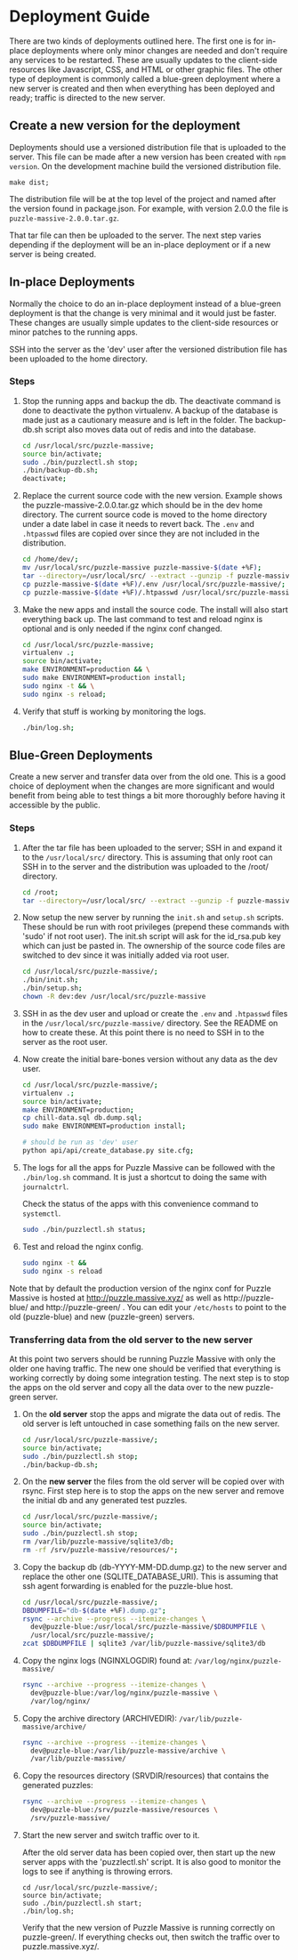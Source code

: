 # Deployment Guide

There are two kinds of deployments outlined here.  The first one is for in-place
deployments where only minor changes are needed and don't require any services
to be restarted.  These are usually updates to the client-side resources like
Javascript, CSS, and HTML or other graphic files. The other type of deployment
is commonly called a blue-green deployment where a new server is created and
then when everything has been deployed and ready; traffic is directed to the new
server.

## Create a new version for the deployment

Deployments should use a versioned distribution file that is uploaded to the
server.  This file can be made after a new version has been created with `npm
version`.  On the development machine build the versioned distribution file.

```
make dist;
```

The distribution file will be at the top level of the project and named after
the version found in package.json.  For example, with version 2.0.0 the file is
`puzzle-massive-2.0.0.tar.gz`.

That tar file can then be uploaded to the server.  The next step varies
depending if the deployment will be an in-place deployment or if a new server
is being created.


## In-place Deployments

Normally the choice to do an in-place deployment instead of a blue-green
deployment is that the change is very minimal and it would just be faster.
These changes are usually simple updates to the client-side resources or minor
patches to the running apps.

SSH into the server as the 'dev' user after the versioned distribution file has
been uploaded to the home directory.

### Steps

1)  Stop the running apps and backup the db.  The deactivate command is done to
    deactivate the python virtualenv.  A backup of the database is made just as
    a cautionary measure and is left in the folder.  The backup-db.sh script
    also moves data out of redis and into the database.

    ```bash
    cd /usr/local/src/puzzle-massive;
    source bin/activate;
    sudo ./bin/puzzlectl.sh stop;
    ./bin/backup-db.sh;
    deactivate;
    ```

2)  Replace the current source code with the new version.  Example shows the
    puzzle-massive-2.0.0.tar.gz which should be in the dev home directory.  The
    current source code is moved to the home directory under a date label in
    case it needs to revert back. The `.env` and `.htpasswd` files are copied
    over since they are not included in the distribution.

    ```bash
    cd /home/dev/;
    mv /usr/local/src/puzzle-massive puzzle-massive-$(date +%F);
    tar --directory=/usr/local/src/ --extract --gunzip -f puzzle-massive-2.0.0.tar.gz
    cp puzzle-massive-$(date +%F)/.env /usr/local/src/puzzle-massive/;
    cp puzzle-massive-$(date +%F)/.htpasswd /usr/local/src/puzzle-massive/;
    ```

3)  Make the new apps and install the source code.  The install will also start
    everything back up.  The last command to test and reload nginx is optional
    and is only needed if the nginx conf changed.

    ```bash
    cd /usr/local/src/puzzle-massive;
    virtualenv .;
    source bin/activate;
    make ENVIRONMENT=production && \
    sudo make ENVIRONMENT=production install;
    sudo nginx -t && \
    sudo nginx -s reload;
    ```

4)  Verify that stuff is working by monitoring the logs.

    ```bash
    ./bin/log.sh;
    ```


## Blue-Green Deployments

Create a new server and transfer data over from the old one.  This is a good
choice of deployment when the changes are more significant and would benefit
from being able to test things a bit more thoroughly before having it accessible
by the public.

### Steps

1)  After the tar file has been uploaded to the server; SSH in and expand it to
    the `/usr/local/src/` directory.  This is assuming that only root can SSH in
    to the server and the distribution was uploaded to the /root/ directory.

    ```bash
    cd /root;
    tar --directory=/usr/local/src/ --extract --gunzip -f puzzle-massive-2.0.0.tar.gz
    ```

2)  Now setup the new server by running the `init.sh` and `setup.sh` scripts.
    These should be run with root privileges (prepend these commands with 'sudo'
    if not root user).  The init.sh script will ask for the id_rsa.pub key which
    can just be pasted in. The ownership of the source code files are switched
    to dev since it was initially added via root user.

    ```bash
    cd /usr/local/src/puzzle-massive/;
    ./bin/init.sh;
    ./bin/setup.sh;
    chown -R dev:dev /usr/local/src/puzzle-massive
    ```

3)  SSH in as the dev user and upload or create the `.env` and `.htpasswd` files
    in the `/usr/local/src/puzzle-massive/` directory.  See the README on how to
    create these.  At this point there is no need to SSH in to the server as the
    root user.

4)  Now create the initial bare-bones version without any data as the dev user.

    ```bash
    cd /usr/local/src/puzzle-massive/;
    virtualenv .;
    source bin/activate;
    make ENVIRONMENT=production;
    cp chill-data.sql db.dump.sql;
    sudo make ENVIRONMENT=production install;

    # should be run as 'dev' user
    python api/api/create_database.py site.cfg;
    ```


5)  The logs for all the apps for Puzzle Massive can be followed with the
    `./bin/log.sh` command.  It is just a shortcut to doing the same with
    `journalctrl`.

    Check the status of the apps with this convenience command to `systemctl`.

    ```bash
    sudo ./bin/puzzlectl.sh status;
    ```

6)  Test and reload the nginx config.

    ```bash
    sudo nginx -t &&
    sudo nginx -s reload
    ```

Note that by default the production version of the nginx conf for Puzzle Massive
is hosted at http://puzzle.massive.xyz/ as well as http://puzzle-blue/ and
http://puzzle-green/ .  You can edit your `/etc/hosts` to point to the old
(puzzle-blue) and new (puzzle-green) servers.

### Transferring data from the old server to the new server

At this point two servers should be running Puzzle Massive with only the older
one having traffic.  The new one should be verified that everything is working
correctly by doing some integration testing.  The next step is to stop the apps
on the old server and copy all the data over to the new puzzle-green server.

1)  On the **old server** stop the apps and migrate the data out of redis.  The old
    server is left untouched in case something fails on the new server.

    ```bash
    cd /usr/local/src/puzzle-massive/;
    source bin/activate;
    sudo ./bin/puzzlectl.sh stop;
    ./bin/backup-db.sh;
    ```

2)  On the **new server** the files from the old server will be copied over with
    rsync.  First step here is to stop the apps on the new server and remove the
    initial db and any generated test puzzles.

    ```bash
    cd /usr/local/src/puzzle-massive/;
    source bin/activate;
    sudo ./bin/puzzlectl.sh stop;
    rm /var/lib/puzzle-massive/sqlite3/db;
    rm -rf /srv/puzzle-massive/resources/*;
    ```

3)  Copy the backup db (db-YYYY-MM-DD.dump.gz) to the new server and replace the
    other one (SQLITE_DATABASE_URI).  This is assuming that ssh agent forwarding
    is enabled for the puzzle-blue host.

    ```bash
    cd /usr/local/src/puzzle-massive/;
    DBDUMPFILE="db-$(date +%F).dump.gz";
    rsync --archive --progress --itemize-changes \
      dev@puzzle-blue:/usr/local/src/puzzle-massive/$DBDUMPFILE \
      /usr/local/src/puzzle-massive/;
    zcat $DBDUMPFILE | sqlite3 /var/lib/puzzle-massive/sqlite3/db
    ```

4)  Copy the nginx logs (NGINXLOGDIR) found at: `/var/log/nginx/puzzle-massive/`

    ```bash
    rsync --archive --progress --itemize-changes \
      dev@puzzle-blue:/var/log/nginx/puzzle-massive \
      /var/log/nginx/
    ```

5)  Copy the archive directory (ARCHIVEDIR): `/var/lib/puzzle-massive/archive/`

    ```bash
    rsync --archive --progress --itemize-changes \
      dev@puzzle-blue:/var/lib/puzzle-massive/archive \
      /var/lib/puzzle-massive/
    ```

6)  Copy the resources directory (SRVDIR/resources) that contains the generated
    puzzles:

    ```bash
    rsync --archive --progress --itemize-changes \
      dev@puzzle-blue:/srv/puzzle-massive/resources \
      /srv/puzzle-massive/
    ```

7)  Start the new server and switch traffic over to it.

    After the old server data has been copied over, then start up the new server
    apps with the 'puzzlectl.sh' script.  It is also good to monitor the logs to see
    if anything is throwing errors.

    ```
    cd /usr/local/src/puzzle-massive/;
    source bin/activate;
    sudo ./bin/puzzlectl.sh start;
    ./bin/log.sh;
    ```

    Verify that the new version of Puzzle Massive is running correctly on
    puzzle-green/. If everything checks out, then switch the traffic over to
    puzzle.massive.xyz/. 
